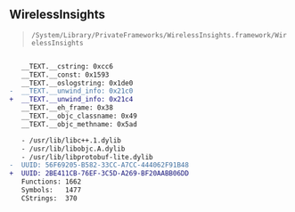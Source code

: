 ## WirelessInsights

> `/System/Library/PrivateFrameworks/WirelessInsights.framework/WirelessInsights`

```diff

   __TEXT.__cstring: 0xcc6
   __TEXT.__const: 0x1593
   __TEXT.__oslogstring: 0x1de0
-  __TEXT.__unwind_info: 0x21c0
+  __TEXT.__unwind_info: 0x21c4
   __TEXT.__eh_frame: 0x38
   __TEXT.__objc_classname: 0x49
   __TEXT.__objc_methname: 0x5ad

   - /usr/lib/libc++.1.dylib
   - /usr/lib/libobjc.A.dylib
   - /usr/lib/libprotobuf-lite.dylib
-  UUID: 56F69205-B582-33CC-A7CC-444062F91B48
+  UUID: 2BE411CB-76EF-3C5D-A269-BF20AABB06DD
   Functions: 1662
   Symbols:   1477
   CStrings:  370

```
